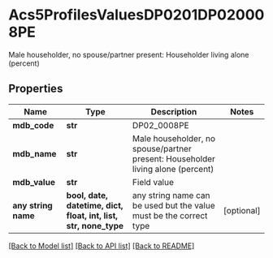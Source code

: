 # Acs5ProfilesValuesDP0201DP020008PE

Male householder, no spouse/partner present: Householder living alone (percent)

## Properties
Name | Type | Description | Notes
------------ | ------------- | ------------- | -------------
**mdb_code** | **str** | DP02_0008PE | 
**mdb_name** | **str** | Male householder, no spouse/partner present: Householder living alone (percent) | 
**mdb_value** | **str** | Field value | 
**any string name** | **bool, date, datetime, dict, float, int, list, str, none_type** | any string name can be used but the value must be the correct type | [optional]

[[Back to Model list]](../README.md#documentation-for-models) [[Back to API list]](../README.md#documentation-for-api-endpoints) [[Back to README]](../README.md)


